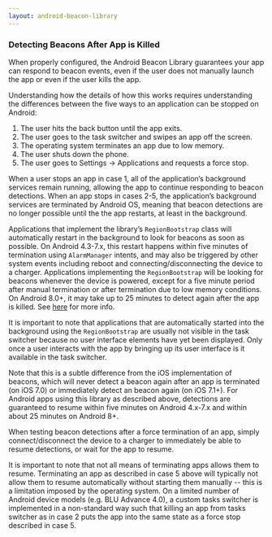 ```yaml
---
layout: android-beacon-library
---
```


### Detecting Beacons After App is Killed

When properly configured, the Android Beacon Library guarantees your app can respond to beacon events, even if the user does not manually launch the app or even if the user kills the app.

Understanding how the details of how this works requires understanding the differences between the five ways to an application can be stopped on Android:

1. The user hits the back button until the app exits.
2. The user goes to the task switcher and swipes an app off the screen.
3. The operating system terminates an app due to low memory.
4. The user shuts down the phone.
5. The user goes to Settings -> Applications and requests a force stop.

When a user stops an app in case 1, all of the application’s background services remain running, allowing the app to continue responding to beacon detections.  When an app stops in cases 2-5, the application’s background services are terminated by Android OS, meaning that beacon detections are no longer possible until the the app restarts, at least in the background.

Applications that implement the library’s `RegionBootstrap` class will automatically restart in the background to look for beacons as soon as possible.  On Android 4.3-7.x, this restart happens within five minutes of termination using `AlarmManager` intents, and may also be triggered by other system events including reboot and connecting/disconnecting the device to a charger.  Applications implementing the `RegionBootstrap` will be looking for beacons whenever the device is powered, except for a five minute period after manual termination or after termination due to low memory conditions.  On Android 8.0+, it may take up to 25 minutes to detect again after the app is killed.  See [here](http://www.davidgyoungtech.com/2017/08/07/beacon-detection-with-android-8) for more info.

It is important to note that applications that are automatically started into the background using the `RegionBootstrap` are usually not visible in the task switcher because no user interface elements have yet been displayed.  Only once a user interacts with the app by bringing up its user interface is it available in the task switcher.

Note that this is a subtle difference from the iOS implementation of beacons, which will never detect a beacon again after an app is terminated (on iOS 7.0) or immediately detect an beacon again (on iOS 7.1+).  For Android apps using this library as described above, detections are guaranteed to resume within five minutes on Android 4.x-7.x and within about 25 minutes on Android 8+.

When testing beacon detections after a force termination of an app, simply connect/disconnect the device to a charger to immediately be able to resume detections, or wait for the app to resume.

It is important to note that not all means of terminating apps allows them to resume.  Terminating an app as described in case 5 above will typically not allow them to resume automatically without starting them manually -- this is a limitation imposed by the operating system.   On a limited number of Android device models (e.g. BLU Advance 4.0), a custom tasks switcher is implemented in a non-standard way such that killing an app from tasks switcher as in case 2 puts the app into the same state as a force stop described in case 5.

